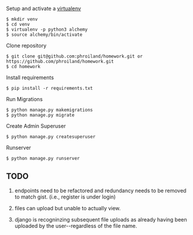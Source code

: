 Setup and activate a [virtualenv](https://www.linkedin.com/pulse/setup-python-virtualenv-ubuntu-1604-jonathan-froiland/)

```
$ mkdir venv
$ cd venv
$ virtualenv -p python3 alchemy
$ source alchemy/bin/activate
```

Clone repository

```
$ git clone git@github.com:phroiland/homework.git or https://github.com/phroiland/homework.git
$ cd homework
```
Install requirements

```
$ pip install -r requirements.txt
```

Run Migrations
```
$ python manage.py makemigrations
$ python manage.py migrate
```

Create Admin Superuser
```
$ python manage.py createsuperuser
```
Runserver
```
$ python manage.py runserver
```


<h2>TODO</h2>

1. endpoints need to be refactored and redundancy needs to be removed to match gist. (i.e., register is under login)

2. files can upload but unable to actually view.

3. django is recogninzing subsequent file uploads as already having been uploaded by the user--regardless of the file name.


